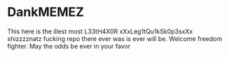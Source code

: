 # DankMEMEZ
This here is the illest most L33tH4X0R xXxLeg1tQu1kSk0p3sxXx shizzzznatz fucking repo there ever was is ever will be. Welcome freedom fighter. May the odds be ever in your favor

